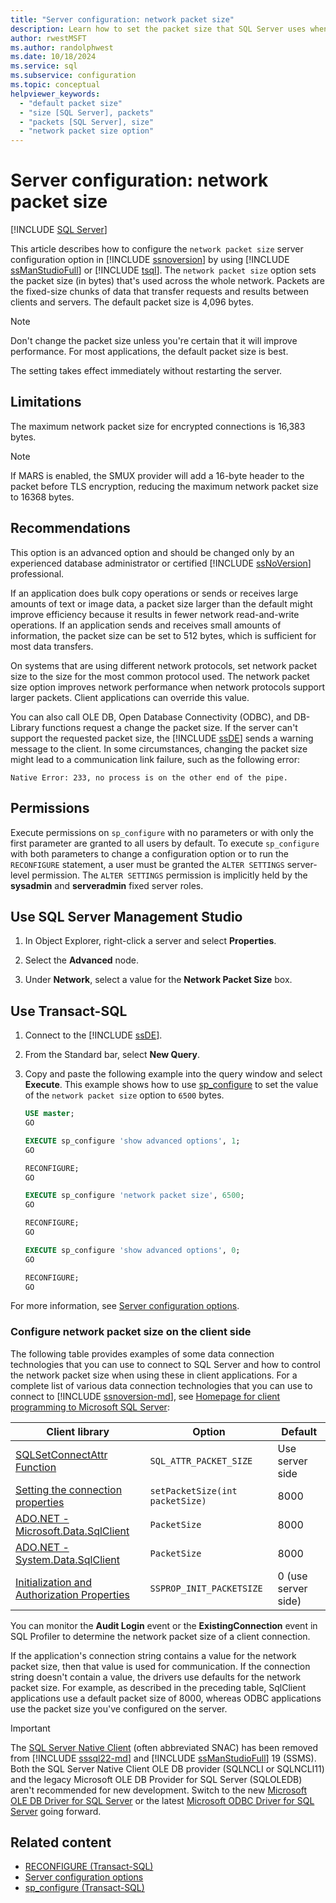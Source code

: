 ```yaml
---
title: "Server configuration: network packet size"
description: Learn how to set the packet size that SQL Server uses when transferring requests and results between clients and servers.
author: rwestMSFT
ms.author: randolphwest
ms.date: 10/18/2024
ms.service: sql
ms.subservice: configuration
ms.topic: conceptual
helpviewer_keywords:
  - "default packet size"
  - "size [SQL Server], packets"
  - "packets [SQL Server], size"
  - "network packet size option"
---
```

# Server configuration: network packet size

[!INCLUDE [SQL Server](../../includes/applies-to-version/sqlserver.md)]

This article describes how to configure the `network packet size` server configuration option in [!INCLUDE [ssnoversion](../../includes/ssnoversion-md.md)] by using [!INCLUDE [ssManStudioFull](../../includes/ssmanstudiofull-md.md)] or [!INCLUDE [tsql](../../includes/tsql-md.md)]. The `network packet size` option sets the packet size (in bytes) that's used across the whole network. Packets are the fixed-size chunks of data that transfer requests and results between clients and servers. The default packet size is 4,096 bytes.

> [!NOTE]  
> Don't change the packet size unless you're certain that it will improve performance. For most applications, the default packet size is best.

The setting takes effect immediately without restarting the server.

## Limitations

The maximum network packet size for encrypted connections is 16,383 bytes.

> [!NOTE]  
> If MARS is enabled, the SMUX provider will add a 16-byte header to the packet before TLS encryption, reducing the maximum network packet size to 16368 bytes.

## Recommendations

This option is an advanced option and should be changed only by an experienced database administrator or certified [!INCLUDE [ssNoVersion](../../includes/ssnoversion-md.md)] professional.

If an application does bulk copy operations or sends or receives large amounts of text or image data, a packet size larger than the default might improve efficiency because it results in fewer network read-and-write operations. If an application sends and receives small amounts of information, the packet size can be set to 512 bytes, which is sufficient for most data transfers.

On systems that are using different network protocols, set network packet size to the size for the most common protocol used. The network packet size option improves network performance when network protocols support larger packets. Client applications can override this value.

You can also call OLE DB, Open Database Connectivity (ODBC), and DB-Library functions request a change the packet size. If the server can't support the requested packet size, the [!INCLUDE [ssDE](../../includes/ssde-md.md)] sends a warning message to the client. In some circumstances, changing the packet size might lead to a communication link failure, such as the following error:

```output
Native Error: 233, no process is on the other end of the pipe.
```

## Permissions

Execute permissions on `sp_configure` with no parameters or with only the first parameter are granted to all users by default. To execute `sp_configure` with both parameters to change a configuration option or to run the `RECONFIGURE` statement, a user must be granted the `ALTER SETTINGS` server-level permission. The `ALTER SETTINGS` permission is implicitly held by the **sysadmin** and **serveradmin** fixed server roles.

## Use SQL Server Management Studio

1. In Object Explorer, right-click a server and select **Properties**.

1. Select the **Advanced** node.

1. Under **Network**, select a value for the **Network Packet Size** box.

<a id="TsqlProcedure"></a>

## Use Transact-SQL

1. Connect to the [!INCLUDE [ssDE](../../includes/ssde-md.md)].

1. From the Standard bar, select **New Query**.

1. Copy and paste the following example into the query window and select **Execute**. This example shows how to use [sp_configure](../../relational-databases/system-stored-procedures/sp-configure-transact-sql.md) to set the value of the `network packet size` option to `6500` bytes.

   ```sql
   USE master;
   GO

   EXECUTE sp_configure 'show advanced options', 1;
   GO

   RECONFIGURE;
   GO

   EXECUTE sp_configure 'network packet size', 6500;
   GO

   RECONFIGURE;
   GO

   EXECUTE sp_configure 'show advanced options', 0;
   GO

   RECONFIGURE;
   GO
   ```

For more information, see [Server configuration options](server-configuration-options-sql-server.md).

### Configure network packet size on the client side

The following table provides examples of some data connection technologies that you can use to connect to SQL Server and how to control the network packet size when using these in client applications. For a complete list of various data connection technologies that you can use to connect to [!INCLUDE [ssnoversion-md](../../includes/ssnoversion-md.md)], see [Homepage for client programming to Microsoft SQL Server](../../connect/homepage-sql-connection-programming.md):

| Client library | Option | Default |
| --- | --- | --- |
| [SQLSetConnectAttr Function](../../odbc/reference/syntax/sqlsetconnectattr-function.md) | `SQL_ATTR_PACKET_SIZE` | Use server side |
| [Setting the connection properties](../../connect/jdbc/setting-the-connection-properties.md) | `setPacketSize(int packetSize)` | 8000 |
| [ADO.NET - Microsoft.Data.SqlClient](/dotnet/api/microsoft.data.sqlclient.sqlconnection.packetsize?view=sqlclient-dotnet-standard-5.0&preserve-view=true) | `PacketSize` | 8000 |
| [ADO.NET - System.Data.SqlClient](/dotnet/api/system.data.sqlclient.sqlconnection.packetsize?view=dotnet-plat-ext-7.0&preserve-view=true) | `PacketSize` | 8000 |
| [Initialization and Authorization Properties](../../connect/oledb/ole-db-data-source-objects/initialization-and-authorization-properties.md) | `SSPROP_INIT_PACKETSIZE` | 0 (use server side) |

You can monitor the **Audit Login** event or the **ExistingConnection** event in SQL Profiler to determine the network packet size of a client connection.

If the application's connection string contains a value for the network packet size, then that value is used for communication. If the connection string doesn't contain a value, the drivers use defaults for the network packet size. For example, as described in the preceding table, SqlClient applications use a default packet size of 8000, whereas ODBC applications use the packet size you've configured on the server.

> [!IMPORTANT]  
> The [SQL Server Native Client](../../relational-databases/native-client/sql-server-native-client.md) (often abbreviated SNAC) has been removed from [!INCLUDE [sssql22-md](../../includes/sssql22-md.md)] and [!INCLUDE [ssManStudioFull](../../includes/ssmanstudiofull-md.md)] 19 (SSMS). Both the SQL Server Native Client OLE DB provider (SQLNCLI or SQLNCLI11) and the legacy Microsoft OLE DB Provider for SQL Server (SQLOLEDB) aren't recommended for new development. Switch to the new [Microsoft OLE DB Driver for SQL Server](../../connect/oledb/oledb-driver-for-sql-server.md) or the latest [Microsoft ODBC Driver for SQL Server](../../connect/odbc/microsoft-odbc-driver-for-sql-server.md) going forward.

## Related content

- [RECONFIGURE (Transact-SQL)](../../t-sql/language-elements/reconfigure-transact-sql.md)
- [Server configuration options](server-configuration-options-sql-server.md)
- [sp_configure (Transact-SQL)](../../relational-databases/system-stored-procedures/sp-configure-transact-sql.md)
